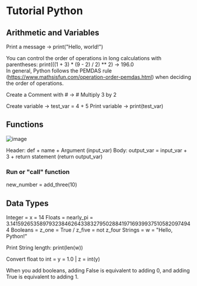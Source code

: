 # Tutorial Python

## Arithmetic and Variables

Print a message -> print("Hello, world!")

You can control the order of operations in long calculations with parentheses: print(((1 + 3) * (9 - 2) / 2) ** 2) -> 196.0  
In general, Python follows the PEMDAS rule (https://www.mathsisfun.com/operation-order-pemdas.html) when deciding the order of operations.

Create a Comment with # -> # Multiply 3 by 2

Create variable -> test_var = 4 + 5
Print variable -> print(test_var)

## Functions

![image](https://github.com/user-attachments/assets/e1fdcf6c-1963-466d-bb56-312037f255bd)

Header: def + name + Argument (input_var)
Body: output_var = input_var + 3 + return statement (return output_var)

### Run or "call" function  
new_number = add_three(10)

## Data Types

Integer = x = 14
Floats = nearly_pi = 3.141592653589793238462643383279502884197169399375105820974944
Booleans = z_one = True / z_five = not z_four
Strings = w = "Hello, Python!"

Print String length: print(len(w))

Convert float to int = y = 1.0 | z = int(y)

When you add booleans, adding False is equivalent to adding 0, and adding True is equivalent to adding 1.




